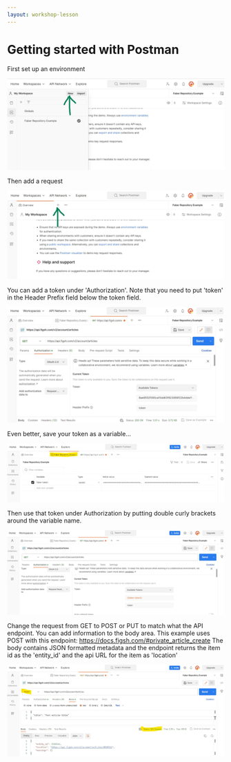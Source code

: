```yaml
---
layout: workshop-lesson
---
```


# Getting started with Postman

First set up an environment

![postman example image - set up environment](../assets/postman-create-environment.jpg)

Then add a request

![postman example image - add request](../assets/postman-create-request.jpg)

You can add a token under 'Authorization'. Note that you need to put 'token' in the Header Prefix field below the token field.

![postman example image - add token](../assets/postman-add-token.jpg)

Even better, save your token as a variable...

![postman example image - save token as variable](../assets/postman-create-variable-for-token.jpg)

Then use that token under Authorization by putting double curly brackets around the variable name.

![postman example image - set up environment](../assets/postman-add-token-as-variable.jpg)

Change the request from GET to POST or PUT to match what the API endpoint. You can add information to the body area. This example uses POST with this endpoint: https://docs.figsh.com/#private_article_create
The body contains JSON formatted metadata and the endpoint returns the item id as the 'entity_id' and the api URL for the item as 'location'

![postman example image - POST metadata to create item](../assets/postman-POST-send-body.jpg)
